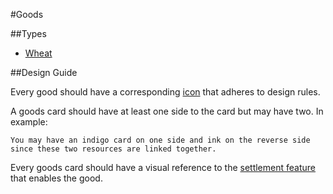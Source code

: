 #Goods

##Types

- [Wheat](Wheat)

##Design Guide

Every good should have a corresponding [icon](../Icons) that adheres to design rules.

A goods card should have at least one side to the card but may have two. In example:

```
You may have an indigo card on one side and ink on the reverse side since these two resources are linked together.
```

Every goods card should have a visual reference to the [settlement feature](../SettlementFeature) that enables the good.
